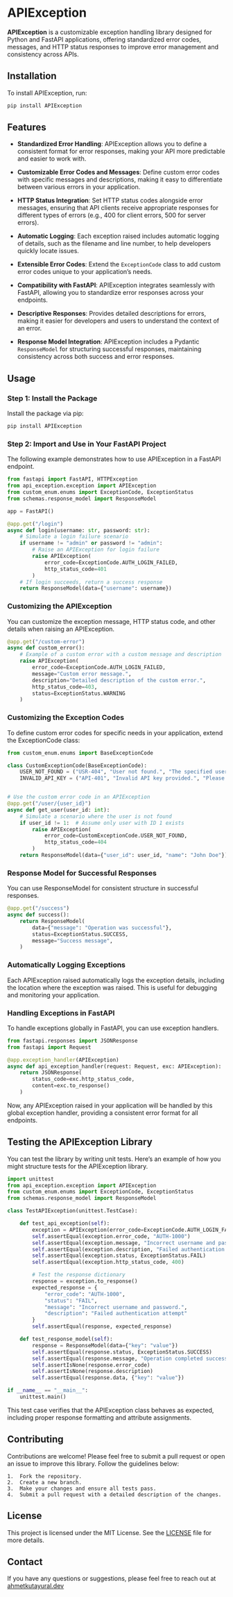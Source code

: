 # APIException

**APIException** is a customizable exception handling library designed for Python and FastAPI applications, offering standardized error codes, messages, and HTTP status responses to improve error management and consistency across APIs.

## Installation

To install APIException, run:

```bash
pip install APIException
```
## Features

- **Standardized Error Handling**: APIException allows you to define a consistent format for error responses, making your API more predictable and easier to work with.

- **Customizable Error Codes and Messages**: Define custom error codes with specific messages and descriptions, making it easy to differentiate between various errors in your application.

- **HTTP Status Integration**: Set HTTP status codes alongside error messages, ensuring that API clients receive appropriate responses for different types of errors (e.g., 400 for client errors, 500 for server errors).

- **Automatic Logging**: Each exception raised includes automatic logging of details, such as the filename and line number, to help developers quickly locate issues.

- **Extensible Error Codes**: Extend the `ExceptionCode` class to add custom error codes unique to your application’s needs.

- **Compatibility with FastAPI**: APIException integrates seamlessly with FastAPI, allowing you to standardize error responses across your endpoints.

- **Descriptive Responses**: Provides detailed descriptions for errors, making it easier for developers and users to understand the context of an error.

- **Response Model Integration**: APIException includes a Pydantic `ResponseModel` for structuring successful responses, maintaining consistency across both success and error responses.

## Usage

### Step 1: Install the Package

Install the package via pip:

```bash
pip install APIException
```
### Step 2: Import and Use in Your FastAPI Project
The following example demonstrates how to use APIException in a FastAPI endpoint.

```python
from fastapi import FastAPI, HTTPException
from api_exception.exception import APIException
from custom_enum.enums import ExceptionCode, ExceptionStatus
from schemas.response_model import ResponseModel

app = FastAPI()

@app.get("/login")
async def login(username: str, password: str):
    # Simulate a login failure scenario
    if username != "admin" or password != "admin":
        # Raise an APIException for login failure
        raise APIException(
            error_code=ExceptionCode.AUTH_LOGIN_FAILED,
            http_status_code=401
        )
    # If login succeeds, return a success response
    return ResponseModel(data={"username": username})
```
### Customizing the APIException
You can customize the exception message, HTTP status code, and other details when raising an APIException.
```python
@app.get("/custom-error")
async def custom_error():
    # Example of a custom error with a custom message and description
    raise APIException(
        error_code=ExceptionCode.AUTH_LOGIN_FAILED,
        message="Custom error message.",
        description="Detailed description of the custom error.",
        http_status_code=403,
        status=ExceptionStatus.WARNING
    )
```


### Customizing the Exception Codes
To define custom error codes for specific needs in your application, extend the ExceptionCode class:
```python
from custom_enum.enums import BaseExceptionCode

class CustomExceptionCode(BaseExceptionCode):
    USER_NOT_FOUND = ("USR-404", "User not found.", "The specified user does not exist in the system.")
    INVALID_API_KEY = ("API-401", "Invalid API key provided.", "Please provide a valid API key.")


# Use the custom error code in an APIException
@app.get("/user/{user_id}")
async def get_user(user_id: int):
    # Simulate a scenario where the user is not found
    if user_id != 1:  # Assume only user with ID 1 exists
        raise APIException(
            error_code=CustomExceptionCode.USER_NOT_FOUND,
            http_status_code=404
        )
    return ResponseModel(data={"user_id": user_id, "name": "John Doe"})
```
### Response Model for Successful Responses
You can use ResponseModel for consistent structure in successful responses.
```python
@app.get("/success")
async def success():
    return ResponseModel(
        data={"message": "Operation was successful"},
        status=ExceptionStatus.SUCCESS,
        message="Success message",
    )
```

### Automatically Logging Exceptions

Each APIException raised automatically logs the exception details, including the location where the exception was raised. This is useful for debugging and monitoring your application.

### Handling Exceptions in FastAPI
To handle exceptions globally in FastAPI, you can use exception handlers.
```python
from fastapi.responses import JSONResponse
from fastapi import Request

@app.exception_handler(APIException)
async def api_exception_handler(request: Request, exc: APIException):
    return JSONResponse(
        status_code=exc.http_status_code,
        content=exc.to_response()
    )
```
Now, any APIException raised in your application will be handled by this global exception handler, providing a consistent error format for all endpoints.

## Testing the APIException Library
You can test the library by writing unit tests. Here’s an example of how you might structure tests for the APIException library.
```python
import unittest
from api_exception.exception import APIException
from custom_enum.enums import ExceptionCode, ExceptionStatus
from schemas.response_model import ResponseModel

class TestAPIException(unittest.TestCase):

    def test_api_exception(self):
        exception = APIException(error_code=ExceptionCode.AUTH_LOGIN_FAILED)
        self.assertEqual(exception.error_code, "AUTH-1000")
        self.assertEqual(exception.message, "Incorrect username and password.")
        self.assertEqual(exception.description, "Failed authentication attempt.")
        self.assertEqual(exception.status, ExceptionStatus.FAIL)
        self.assertEqual(exception.http_status_code, 400)

        # Test the response dictionary
        response = exception.to_response()
        expected_response = {
            "error_code": "AUTH-1000",
            "status": "FAIL",
            "message": "Incorrect username and password.",
            "description": "Failed authentication attempt"
        }
        self.assertEqual(response, expected_response)

    def test_response_model(self):
        response = ResponseModel(data={"key": "value"})
        self.assertEqual(response.status, ExceptionStatus.SUCCESS)
        self.assertEqual(response.message, "Operation completed successfully.")
        self.assertIsNone(response.error_code)
        self.assertIsNone(response.description)
        self.assertEqual(response.data, {"key": "value"})

if __name__ == "__main__":
    unittest.main()
```
This test case verifies that the APIException class behaves as expected, including proper response formatting and attribute assignments.

## Contributing
Contributions are welcome! Please feel free to submit a pull request or open an issue to improve this library. Follow the guidelines below:

	1.	Fork the repository.
	2.	Create a new branch.
	3.	Make your changes and ensure all tests pass.
	4.	Submit a pull request with a detailed description of the changes.

## License
This project is licensed under the MIT License. See the [LICENSE](./LICENSE) file for more details.

## Contact
If you have any questions or suggestions, please feel free to reach out at [ahmetkutayural.dev](https://ahmetkutayural.dev/#contact)



